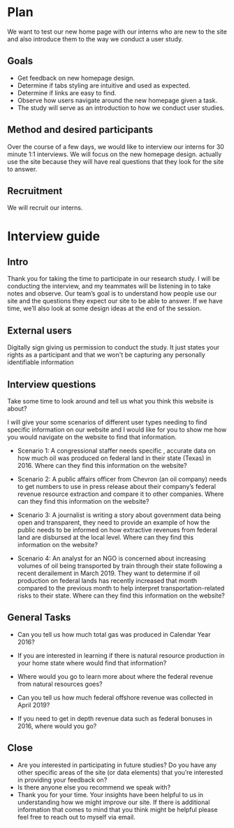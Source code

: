 # Plan
We want to test our new home page with our interns who are new to the site and also introduce them to the way we conduct a user study. 

## Goals
* Get feedback on  new homepage design.  
* Determine if tabs styling are intuitive and used as expected. 
* Determine if links are easy to find. 
* Observe how users navigate around the new homepage given a task. 
* The study will serve as an introduction to how we conduct user studies.  

## Method and desired participants
Over the course of a few days, we would like  to interview our interns for 30 minute 1:1 interviews. We will focus on the new homepage design.  actually use the site because they will have real questions that they look for the site to answer.

## Recruitment
We will recruit our interns. 

# Interview guide
## Intro
Thank you for taking the time to participate in our research study. I will be conducting the interview, and my teammates will be listening in to take notes and observe.
Our team’s goal is  to understand how people use our site and the questions they expect our site to be able to answer.  If we have time, we’ll also look at some design ideas at the end of the session.

## External users
Digitally sign giving us permission to conduct the study. It just states your rights as a participant and that we won't be capturing any personally identifiable information


## Interview questions
Take some time to look around and tell us what you think this website is about? 

I will give your some scenarios of different user types needing to find specific information on our website and I would like for you to show me how you would navigate on the website to find that information. 

* Scenario 1: A congressional staffer needs specific , accurate data on how much oil was produced on federal land in their state (Texas) in 2016.  Where can they find this information on the website? 

* Scenario 2: A public affairs officer from Chevron (an oil company)  needs to get numbers to use in press release about their company’s federal revenue resource extraction and compare it to other companies. Where can they find this information on the website? 

* Scenario 3: A journalist is writing a story about government data being open and transparent, they need to provide an example of how the public needs to be informed on how extractive revenues from federal land are disbursed at the local  level.  Where can they find this information on the website?  

* Scenario 4: An analyst for an NGO is concerned about increasing volumes of oil being transported by train through their state following a recent derailement in March 2019. They want to determine if oil production on federal lands has recently increased that month compared to the previous month to help interpret transportation-related risks to their state. Where can they find this information on the website? 

## General Tasks
* Can you tell us how much total gas was produced in Calendar Year 2016? 

* If you are interested in learning if there is natural resource production in your home state where would find that information? 

* Where would you go to learn more about where the federal revenue from natural resources goes? 

* Can you tell us how much federal offshore revenue was collected in April 2019? 

* If you need to get in depth revenue data such as federal bonuses in 2016, where would you go? 

## Close
* Are you interested in participating in future studies? Do you have any other specific areas of the site (or data elements) that you’re interested in providing your feedback on?
* Is there anyone else you recommend we speak with?
* Thank you for your time. Your insights have been helpful to us in understanding how we might improve our site. If there is additional information that comes to mind that you think might be helpful please feel free to reach out to myself via email.
